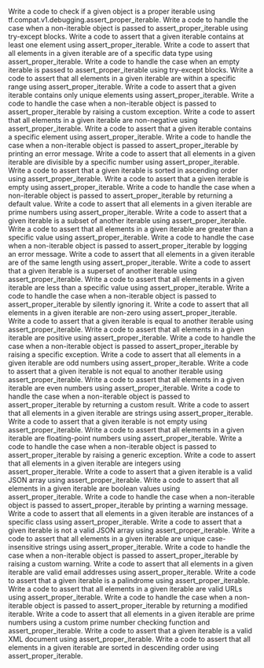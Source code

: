 Write a code to check if a given object is a proper iterable using tf.compat.v1.debugging.assert_proper_iterable.
Write a code to handle the case when a non-iterable object is passed to assert_proper_iterable using try-except blocks.
Write a code to assert that a given iterable contains at least one element using assert_proper_iterable.
Write a code to assert that all elements in a given iterable are of a specific data type using assert_proper_iterable.
Write a code to handle the case when an empty iterable is passed to assert_proper_iterable using try-except blocks.
Write a code to assert that all elements in a given iterable are within a specific range using assert_proper_iterable.
Write a code to assert that a given iterable contains only unique elements using assert_proper_iterable.
Write a code to handle the case when a non-iterable object is passed to assert_proper_iterable by raising a custom exception.
Write a code to assert that all elements in a given iterable are non-negative using assert_proper_iterable.
Write a code to assert that a given iterable contains a specific element using assert_proper_iterable.
Write a code to handle the case when a non-iterable object is passed to assert_proper_iterable by printing an error message.
Write a code to assert that all elements in a given iterable are divisible by a specific number using assert_proper_iterable.
Write a code to assert that a given iterable is sorted in ascending order using assert_proper_iterable.
Write a code to assert that a given iterable is empty using assert_proper_iterable.
Write a code to handle the case when a non-iterable object is passed to assert_proper_iterable by returning a default value.
Write a code to assert that all elements in a given iterable are prime numbers using assert_proper_iterable.
Write a code to assert that a given iterable is a subset of another iterable using assert_proper_iterable.
Write a code to assert that all elements in a given iterable are greater than a specific value using assert_proper_iterable.
Write a code to handle the case when a non-iterable object is passed to assert_proper_iterable by logging an error message.
Write a code to assert that all elements in a given iterable are of the same length using assert_proper_iterable.
Write a code to assert that a given iterable is a superset of another iterable using assert_proper_iterable.
Write a code to assert that all elements in a given iterable are less than a specific value using assert_proper_iterable.
Write a code to handle the case when a non-iterable object is passed to assert_proper_iterable by silently ignoring it.
Write a code to assert that all elements in a given iterable are non-zero using assert_proper_iterable.
Write a code to assert that a given iterable is equal to another iterable using assert_proper_iterable.
Write a code to assert that all elements in a given iterable are positive using assert_proper_iterable.
Write a code to handle the case when a non-iterable object is passed to assert_proper_iterable by raising a specific exception.
Write a code to assert that all elements in a given iterable are odd numbers using assert_proper_iterable.
Write a code to assert that a given iterable is not equal to another iterable using assert_proper_iterable.
Write a code to assert that all elements in a given iterable are even numbers using assert_proper_iterable.
Write a code to handle the case when a non-iterable object is passed to assert_proper_iterable by returning a custom result.
Write a code to assert that all elements in a given iterable are strings using assert_proper_iterable.
Write a code to assert that a given iterable is not empty using assert_proper_iterable.
Write a code to assert that all elements in a given iterable are floating-point numbers using assert_proper_iterable.
Write a code to handle the case when a non-iterable object is passed to assert_proper_iterable by raising a generic exception.
Write a code to assert that all elements in a given iterable are integers using assert_proper_iterable.
Write a code to assert that a given iterable is a valid JSON array using assert_proper_iterable.
Write a code to assert that all elements in a given iterable are boolean values using assert_proper_iterable.
Write a code to handle the case when a non-iterable object is passed to assert_proper_iterable by printing a warning message.
Write a code to assert that all elements in a given iterable are instances of a specific class using assert_proper_iterable.
Write a code to assert that a given iterable is not a valid JSON array using assert_proper_iterable.
Write a code to assert that all elements in a given iterable are unique case-insensitive strings using assert_proper_iterable.
Write a code to handle the case when a non-iterable object is passed to assert_proper_iterable by raising a custom warning.
Write a code to assert that all elements in a given iterable are valid email addresses using assert_proper_iterable.
Write a code to assert that a given iterable is a palindrome using assert_proper_iterable.
Write a code to assert that all elements in a given iterable are valid URLs using assert_proper_iterable.
Write a code to handle the case when a non-iterable object is passed to assert_proper_iterable by returning a modified iterable.
Write a code to assert that all elements in a given iterable are prime numbers using a custom prime number checking function and assert_proper_iterable.
Write a code to assert that a given iterable is a valid XML document using assert_proper_iterable.
Write a code to assert that all elements in a given iterable are sorted in descending order using assert_proper_iterable.